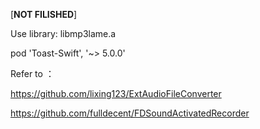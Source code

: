 [**NOT FILISHED**]

Use library:
libmp3lame.a

pod 'Toast-Swift', '~> 5.0.0'

Refer to ：

https://github.com/lixing123/ExtAudioFileConverter

https://github.com/fulldecent/FDSoundActivatedRecorder